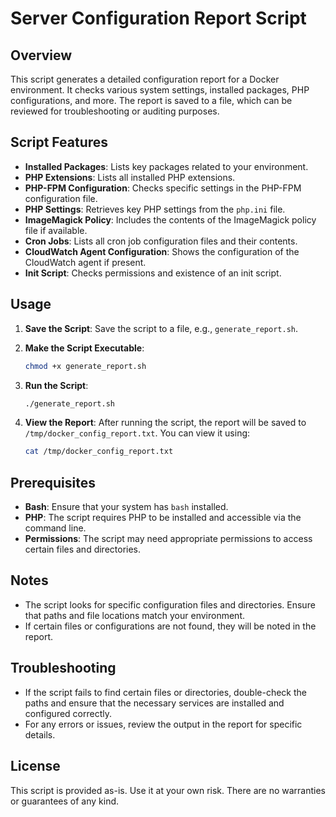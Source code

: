 # Server Configuration Report Script

## Overview

This script generates a detailed configuration report for a Docker environment. It checks various system settings, installed packages, PHP configurations, and more. The report is saved to a file, which can be reviewed for troubleshooting or auditing purposes.

## Script Features

- **Installed Packages**: Lists key packages related to your environment.
- **PHP Extensions**: Lists all installed PHP extensions.
- **PHP-FPM Configuration**: Checks specific settings in the PHP-FPM configuration file.
- **PHP Settings**: Retrieves key PHP settings from the `php.ini` file.
- **ImageMagick Policy**: Includes the contents of the ImageMagick policy file if available.
- **Cron Jobs**: Lists all cron job configuration files and their contents.
- **CloudWatch Agent Configuration**: Shows the configuration of the CloudWatch agent if present.
- **Init Script**: Checks permissions and existence of an init script.

## Usage

1. **Save the Script**: Save the script to a file, e.g., `generate_report.sh`.

2. **Make the Script Executable**:
    ```bash
    chmod +x generate_report.sh
    ```

3. **Run the Script**:
    ```bash
    ./generate_report.sh
    ```

4. **View the Report**: After running the script, the report will be saved to `/tmp/docker_config_report.txt`. You can view it using:
    ```bash
    cat /tmp/docker_config_report.txt
    ```

## Prerequisites

- **Bash**: Ensure that your system has `bash` installed.
- **PHP**: The script requires PHP to be installed and accessible via the command line.
- **Permissions**: The script may need appropriate permissions to access certain files and directories.

## Notes

- The script looks for specific configuration files and directories. Ensure that paths and file locations match your environment.
- If certain files or configurations are not found, they will be noted in the report.

## Troubleshooting

- If the script fails to find certain files or directories, double-check the paths and ensure that the necessary services are installed and configured correctly.
- For any errors or issues, review the output in the report for specific details.

## License

This script is provided as-is. Use it at your own risk. There are no warranties or guarantees of any kind.



